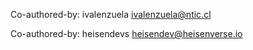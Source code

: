 Co-authored-by: ivalenzuela <ivalenzuela@ntic.cl>

Co-authored-by: heisendevs <heisendev@heisenverse.io>